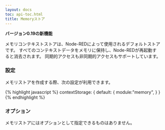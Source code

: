 ```yaml
---
layout: docs
toc: api-toc.html
title: Memoryストア
---
```


**バージョン0.19の新機能**

メモリコンテキストストアは、Node-REDによって使用されるデフォルトストアです。
すべてのコンテキストデータをメモリに保持し、Node-REDが再起動すると消去されます。
同期的アクセスも非同期的アクセスもサポートしています。

### 設定

メモリストアを作成する際、次の設定が利用できます。

{% highlight javascript %}
contextStorage: {
   default: {
       module:"memory",
   }
}
{% endhighlight %}

### オプション

メモリストアにはオプションとして指定できるものはありません。
